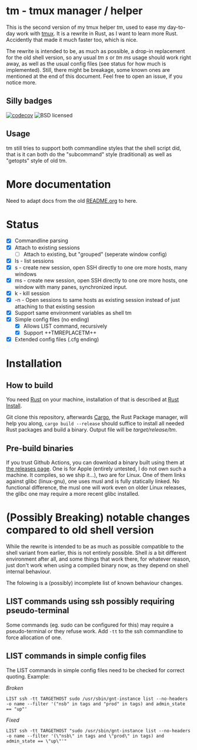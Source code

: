 # tm - tmux manager / helper

This is the second version of my tmux helper _tm_, used to ease my
day-to-day work with [tmux](https://github.com/tmux/tmux/wiki).
It is a rewrite in Rust, as I want to learn more Rust. Accidently that
made it much faster too, which is nice.

The rewrite is intended to be, as much as possible, a drop-in
replacement for the old shell version, so any usual _tm s_ or _tm ms_
usage should work right away, as well as the usual config files (see
status for how much is implemented). Still, there might be breakage,
some known ones are mentioned at the end of this document. Feel free
to open an issue, if you notice more.

## Silly badges
[![codecov](https://codecov.io/gh/Ganneff/tm/branch/main/graph/badge.svg?token=KeiO6hIIJQ)](https://codecov.io/gh/Ganneff/tm)
![BSD licensed](https://img.shields.io/badge/license-BSD-blue.svg)

## Usage
tm still tries to support both commandline styles that the shell
script did, that is it can both do the "subcommand" style
(traditional) as well as "getopts" style of old tm.

# More documentation
Need to adapt docs from the old [README.org](old/README.org) to here.

# Status
- [X] Commandline parsing
- [X] Attach to existing sessions
  - [ ] Attach to existing, but "grouped" (seperate window config)
- [X] ls - list sessions
- [X] s  - create new session, open SSH directly to one ore more hosts,
      many windows
- [X] ms - create new session, open SSH directly to one ore more
      hosts, one window with many panes, synchronized input.
- [X] k  - kill session
- [X] -n - Open sessions to same hosts as existing session instead of
      just attaching to that existing session
- [X] Support same environment variables as shell tm
- [X] Simple config files (no ending)
  - [X] Allows LIST command, recursively
  - [X] Support ++TMREPLACETM++
- [X] Extended config files (.cfg ending)

# Installation
## How to build
You need [Rust](https://www.rust-lang.org/) on your machine,
installation of that is described at [Rust Install](https://www.rust-lang.org/tools/install).

Git clone this repository, afterwards
[Cargo](https://doc.rust-lang.org/cargo/), the Rust Package manager,
will help you along, `cargo build --release` should suffice to install
all needed Rust packages and build a binary. Output file will be
_target/release/tm_.

## Pre-build binaries
If you trust Github Actions, you can download a binary built using
them at [the releases
page](https://github.com/Ganneff/tm/releases/latest). One is for Apple
(entirely untested, I do not own such a machine. It compiles, so we
ship it...), two are for Linux. One of them links against glibc
(linux-gnu), one uses musl and is fully statically linked. No
functional difference, the musl one will work even on older Linux
releases, the glibc one may require a more recent glibc installed.

# (Possibly Breaking) notable changes compared to old shell version
While the rewrite is intended to be as much as possible compatible to
the shell variant from earlier, this is not entirely possible. Shell
*is* a bit different environment after all, and some things that work
there, for whatever reason, just don't work when using a compiled
binary now, as they depend on shell internal behaviour.

The folowing is a (possibly) incomplete list of known behaviour
changes.

## LIST commands using ssh possibly requiring pseudo-terminal
Some commands (eg. sudo can be configured for this) may require a
pseudo-terminal or they refuse work. Add `-tt` to the ssh commandline
to force allocation of one.

## LIST commands in simple config files
The LIST commands in simple config files need to be checked for
correct quoting. Example:

*Broken*
```
LIST ssh -tt TARGETHOST sudo /usr/sbin/gnt-instance list --no-headers -o name --filter '("nsb" in tags and "prod" in tags) and admin_state == "up"'
```
*Fixed*
```
LIST ssh -tt TARGETHOST "sudo /usr/sbin/gnt-instance list --no-headers -o name --filter '(\"nsb\" in tags and \"prod\" in tags) and admin_state == \"up\"'"
```

